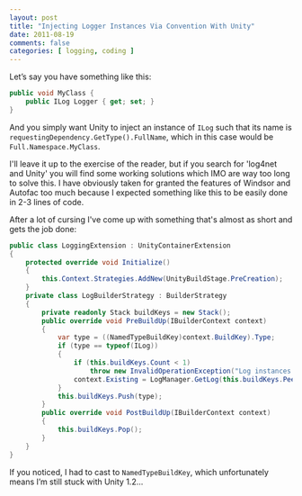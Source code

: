 ```yaml
---
layout: post
title: "Injecting Logger Instances Via Convention With Unity"
date: 2011-08-19
comments: false
categories: [ logging, coding ]
---
```

Let’s say you have something like this:
``` csharp
public void MyClass {
    public ILog Logger { get; set; }
}
```
And you simply want Unity to inject an instance of `ILog` such that its name is `requestingDependency.GetType().FullName`, which in this case would be `Full.Namespace.MyClass`.

I'll leave it up to the exercise of the reader, but if you search for 'log4net and Unity' you will find some working solutions which IMO are way too long to solve this.  I have obviously taken for granted the features of Windsor and Autofac too much because I expected something like this to be easily done in 2-3 lines of code.

After a lot of cursing I've come up with something that's almost as short and gets the job done:
``` csharp
public class LoggingExtension : UnityContainerExtension
{
    protected override void Initialize()
    {
        this.Context.Strategies.AddNew(UnityBuildStage.PreCreation);
    }
    private class LogBuilderStrategy : BuilderStrategy
    {
        private readonly Stack buildKeys = new Stack();
        public override void PreBuildUp(IBuilderContext context)
        {
            var type = ((NamedTypeBuildKey)context.BuildKey).Type;
            if (type == typeof(ILog))
            {
                if (this.buildKeys.Count < 1)
                    throw new InvalidOperationException("Log instances cannot be resolved directly.");
                context.Existing = LogManager.GetLog(this.buildKeys.Peek());
            }
            this.buildKeys.Push(type);
        }
        public override void PostBuildUp(IBuilderContext context)
        {
            this.buildKeys.Pop();
        }
    }
}
```
If you noticed, I had to cast to `NamedTypeBuildKey`, which unfortunately means I’m still stuck with Unity 1.2...
